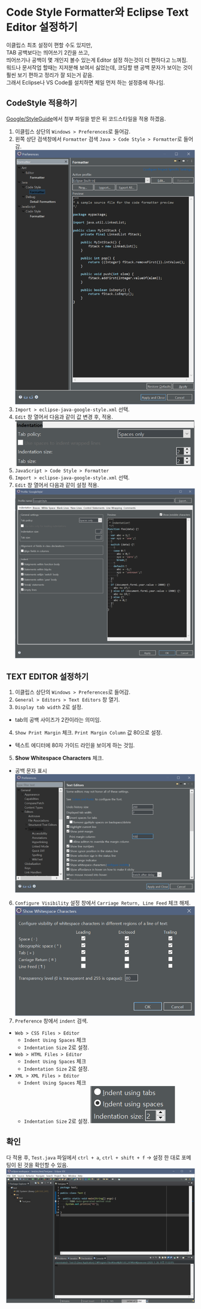 # Code Style Formatter와 Eclipse Text Editor 설정하기
이클립스 최초 설정이 편할 수도 있지만,  
TAB 공백보다는 띄어쓰기 2칸을 쓰고,  
띄어쓰기나 공백이 몇 개인지 볼수 있는게 Editor 설정 하는것이 더 편하다고 느껴짐.  
워드나 문서작업 할때는 지저분해 보여서 싫었는데, 코딩할 땐 공백 문자가 보이는 것이 훨씬 보기 편하고 정리가 잘 되는거 같음.  
그래서 Eclipse나 VS Code를 설치하면 제일 먼저 하는 설정중에 하나임.  
  
## CodeStyle 적용하기
[Google/StyleGuide](https://github.com/google/styleguide)에서 첨부 파일을 받은 뒤 코드스타일을 적용 하겠음.
1. 이클립스 상단의 `Windows > Preferences`로 들어감.
2. 왼쪽 상단 검색창에서 `Formatter` 검색 `Java > Code Style > Formatter`로 들어감.  
  ![](./img/001.png)
3. `Import > eclipse-java-google-style.xml` 선택.
4. `Edit` 창 열어서 다음과 같이 값 변경 후, 적용.
  ![](./img/002.png)
5. `JavaScript > Code Style > Formatter`  
6. `Import > eclipse-java-google-style.xml` 선택.
7. `Edit` 창 열어서 다음과 같이 설정 적용.
  ![](./img/003.png)



## TEXT EDITOR 설정하기
1. 이클립스 상단의 `Windows > Preferences`로 들어감.
2. `General > Editors > Text Editors` 창 열기.
3. `Display tab width` 2로 설정.
  - tab의 공백 사이즈가 2칸이라는 의미임.
4. `Show Print Margin` 체크. `Print Margin Column` 값 80으로 설정.
  - 텍스트 에디터에 80자 가이드 라인을 보이게 하는 것임.
5. **Show Whitespace Characters** 체크.  
  - 공백 문자 표시
  ![](./img/004.png)
6. `Configure Visibility` 설정 창에서 `Carriage Return, Line Feed` 체크 해제.  
  ![](./img/005.png)
7. `Preference` 창에서 `indent` 검색.
  - `Web > CSS Files > Editor`
    - `Indent Using Spaces` 체크
    - `Indentation Size` 2로 설정.
  - `Web > HTML Files > Editor`
    - `Indent Using Spaces` 체크
    - `Indentation Size` 2로 설정.
  - `XML > XML Files > Editor`
    - `Indent Using Spaces` 체크
    - `Indentation Size` 2로 설정.
  ![](./img/006.png)
  

## 확인
다 적용 후, `Test.java` 파일에서 `ctrl + a`, `ctrl + shift + f` -> 설정 한 대로 포메팅이 된 것을 확인할 수 있음.  
![](./img/007.png)